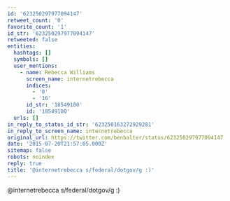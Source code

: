 ```yaml
---
id: '623250297977094147'
retweet_count: '0'
favorite_count: '1'
id_str: '623250297977094147'
retweeted: false
entities:
  hashtags: []
  symbols: []
  user_mentions:
    - name: Rebecca Williams
      screen_name: internetrebecca
      indices:
        - '0'
        - '16'
      id_str: '18549100'
      id: '18549100'
  urls: []
in_reply_to_status_id_str: '623250163272929281'
in_reply_to_screen_name: internetrebecca
original_url: https://twitter.com/benbalter/status/623250297977094147
date: '2015-07-20T21:57:05.000Z'
sitemap: false
robots: noindex
reply: true
title: '@internetrebecca s/federal/dotgov/g :)'
---
```


@internetrebecca s/federal/dotgov/g :)